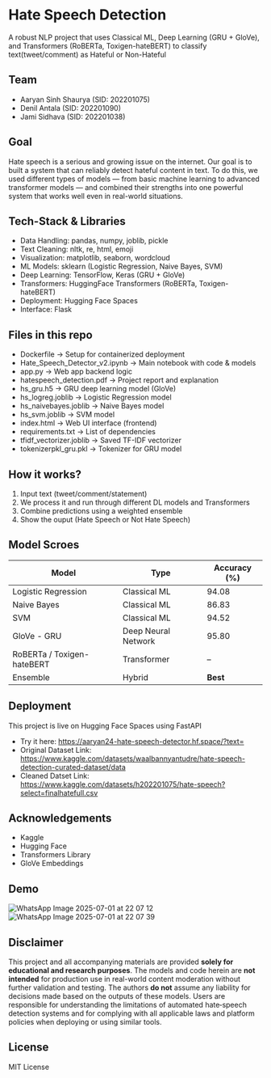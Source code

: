 # Hate Speech Detection
A robust NLP project that uses Classical ML, Deep Learning (GRU + GloVe), and Transformers (RoBERTa, Toxigen-hateBERT) to classify text(tweet/comment) as Hateful or Non-Hateful

## Team
- Aaryan Sinh Shaurya (SID: 202201075)  
- Denil Antala (SID: 202201090)
- Jami Sidhava (SID: 202201038)


## Goal
Hate speech is a serious and growing issue on the internet.
Our goal is to built a system that can reliably detect hateful content in text.
To do this, we used different types of models — from basic machine learning to advanced transformer models — and combined their strengths into one powerful system that works well even in real-world situations.

## Tech-Stack & Libraries
- Data Handling: pandas, numpy, joblib, pickle
- Text Cleaning: nltk, re, html, emoji
- Visualization: matplotlib, seaborn, wordcloud
- ML Models: sklearn (Logistic Regression, Naive Bayes, SVM)
- Deep Learning: TensorFlow, Keras (GRU + GloVe)
- Transformers: HuggingFace Transformers (RoBERTa, Toxigen-hateBERT)
- Deployment: Hugging Face Spaces
- Interface: Flask

## Files in this repo
- Dockerfile → Setup for containerized deployment
- Hate_Speech_Detector_v2.ipynb → Main notebook with code & models
- app.py → Web app backend logic
- hatespeech_detection.pdf → Project report and explanation
- hs_gru.h5 → GRU deep learning model (GloVe)
- hs_logreg.joblib → 	Logistic Regression model
- hs_naivebayes.joblib → 	Naive Bayes model
- hs_svm.joblib → 	SVM model
- index.html → 	Web UI interface (frontend)
- requirements.txt → 	List of dependencies
- tfidf_vectorizer.joblib → Saved TF-IDF vectorizer
- tokenizerpkl_gru.pkl → 	Tokenizer for GRU model

## How it works? 
1) Input text (tweet/comment/statement) 
2) We process it and run through different DL models and Transformers
3) Combine predictions using a weighted ensemble
4) Show the ouput (Hate Speech or Not Hate Speech)

## Model Scroes
| Model                      | Type                | Accuracy (%) |
| -------------------------- | ------------------- | ------------ |
| Logistic Regression        | Classical ML        | 94.08        |
| Naive Bayes                | Classical ML        | 86.83        |
| SVM                        | Classical ML        | 94.52        |
| GloVe - GRU                | Deep Neural Network | 95.80        |
| RoBERTa / Toxigen-hateBERT | Transformer         | –            |
| Ensemble                   | Hybrid              | **Best**     |

## Deployment
This project is live on Hugging Face Spaces using FastAPI
- Try it here: https://aaryan24-hate-speech-detector.hf.space/?text=
- Original Dataset Link: https://www.kaggle.com/datasets/waalbannyantudre/hate-speech-detection-curated-dataset/data
- Cleaned Datset Link: https://www.kaggle.com/datasets/h202201075/hate-speech?select=finalhatefull.csv

## Acknowledgements
- Kaggle
- Hugging Face
- Transformers Library
- GloVe Embeddings

## Demo
![WhatsApp Image 2025-07-01 at 22 07 12](https://github.com/user-attachments/assets/dd79b289-6ccc-41e5-ba46-16f51f353529)
![WhatsApp Image 2025-07-01 at 22 07 39](https://github.com/user-attachments/assets/51da2eb0-3121-47c2-ac21-e55fd72e6a44)

## Disclaimer
This project and all accompanying materials are provided **solely for educational and research purposes**. The models and code herein are **not intended** for production use in real-world content moderation without further validation and testing. The authors **do not** assume any liability for decisions made based on the outputs of these models. Users are responsible for understanding the limitations of automated hate‑speech detection systems and for complying with all applicable laws and platform policies when deploying or using similar tools.

## License
MIT License
